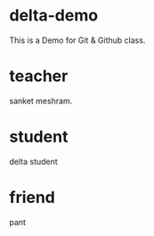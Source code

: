 # delta-demo
This is a Demo for Git &amp; Github class.
 # teacher
 sanket meshram.

 # student 
 delta student
 # friend
 pant
